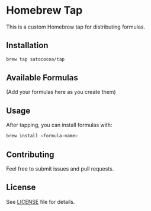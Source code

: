 # Homebrew Tap

This is a custom Homebrew tap for distributing formulas.

## Installation

```bash
brew tap satococoa/tap
```

## Available Formulas

(Add your formulas here as you create them)

## Usage

After tapping, you can install formulas with:

```bash
brew install <formula-name>
```

## Contributing

Feel free to submit issues and pull requests.

## License

See [LICENSE](LICENSE) file for details.